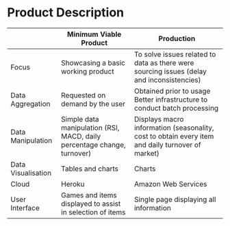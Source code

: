 # Product Description
|                    	| Minimum Viable Product                                                    	| Production                                                                                	|
|--------------------	|---------------------------------------------------------------------------	|-------------------------------------------------------------------------------------------	|
| Focus              	| Showcasing a basic working product                                        	| To solve issues related to data as there were sourcing issues (delay and inconsistencies) 	|
| Data Aggregation   	| Requested on demand by the user                                           	| Obtained prior to usage<br>Better infrastructure to conduct batch processing              	|
| Data Manipulation  	| Simple data manipulation (RSI, MACD, daily percentage change, turnover) 	| Displays macro information (seasonality, cost to obtain every item and daily turnover of market) 	|
| Data Visualisation 	| Tables and charts                                                    	| Charts                                                                               	|
| Cloud              	| Heroku                                                                    	| Amazon Web Services                                                                       	|
| User Interface     	| Games and items displayed to assist in selection of items                 	| Single page displaying all information                                                    	|
